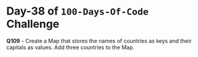 # Day-38 of `100-Days-Of-Code` Challenge

**Q109** - Create a Map that stores the names of countries as keys and their capitals as values. Add three countries to the Map.

 

 

 

 

 





 
 

 


 


 

 
 
 


 